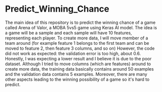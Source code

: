# Predict_Winning_Chance
The main idea of this repository is to predict the winning chance of a game called Arena of Valor, a MOBA 5vs5 game using Keras AI model. The idea is a game will be a sample and each sample will have 10 features, representing each player. To create more data, I will move member of a team around (for example feature 1 belongs to the first team and can be moved to feature 2, then feature 3 columns, and so on) However, the code did not work as expected: the validation error is too high, about 0.6. Honestly, I was expecting a lower result and I believe it is due to the poor dataset. Although I tried to move columns (which are features) around to create more data, the training data basically contains around 50 examples and the validation data contains 5 examples. Moreover, there are many other aspects leading to the winning possibility of a game so it's hard to predict.
